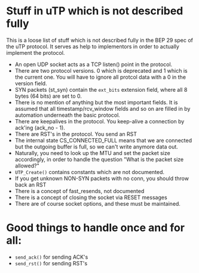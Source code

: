 # Stuff in uTP which is not described fully

This is a loose list of stuff which is not described fully in the BEP
29 spec of the uTP protocol. It serves as help to implementors in
order to actually implement the protocol.

* An open UDP socket acts as a TCP listen() point in the protocol.
* There are two protocol versions. 0 which is deprecated and 1 which
  is the current one. You will have to ignore all protcol data with a
  0 in the version field.
* SYN packets (st_syn) contain the `ext_bits` extension field, where
  all 8 bytes (64 bits) are set to 0.
* There is no mention of anything but the most important fields. It is
  assumed that all timestamp/rcv_window fields and so on are filled in
  by automation underneath the basic protocol.
* There are keepalives in the protocol. You keep-alive a connection by
  ack'ing (ack_no - 1).
* There are RST's in the protocol. You send an RST
* The internal state CS_CONNECTED_FULL means that we are connected but
  the outgoing buffer is full, so we can't write anymore data out.
* Naturally, you need to look up the MTU and set the packet size
  accordingly, in order to handle the question "What is the packet
  size allowed?"
* `UTP_Create()` contains constants which are not documented.
* If you get unknown NON-SYN packets with no conn, you should throw
  back an RST
* There is a concept of fast_resends, not documented
* There is a concept of closing the socket via RESET messages
* There are of course socket options, and these must be maintained.

# Good things to handle once and for all:

* `send_ack()` for sending ACK's
* `send_rst()` for sending RST's
